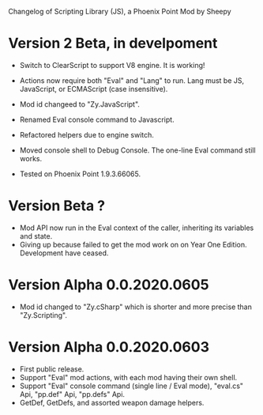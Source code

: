 Changelog of Scripting Library (JS), a Phoenix Point Mod by Sheepy

# Version 2 Beta, in develpoment

* Switch to ClearScript to support V8 engine.  It is working!
* Actions now require both "Eval" and "Lang" to run.  Lang must be JS, JavaScript, or ECMAScript (case insensitive).
* Mod id changeed to "Zy.JavaScript".
* Renamed Eval console command to Javascript.

* Refactored helpers due to engine switch.
* Moved console shell to Debug Console.  The one-line Eval command still works.
* Tested on Phoenix Point 1.9.3.66065.

# Version Beta ?

* Mod API now run in the Eval context of the caller, inheriting its variables and state.
* Giving up because failed to get the mod work on on Year One Edition. Development have ceased.

# Version Alpha 0.0.2020.0605

* Mod id changed to "Zy.cSharp" which is shorter and more precise than "Zy.Scripting".

# Version Alpha 0.0.2020.0603

* First public release.
* Support "Eval" mod actions, with each mod having their own shell.
* Support "Eval" console command (single line / Eval mode), "eval.cs" Api, "pp.def" Api, "pp.defs" Api.
* GetDef, GetDefs, and assorted weapon damage helpers.